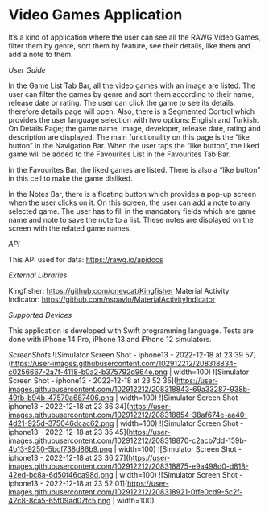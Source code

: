 # Video Games Application

It’s a kind of application where the user can see all the RAWG Video Games, filter them by genre, sort them by feature, see their details, like them and add a note to them. 

*User Guide*

In the Game List Tab Bar, all the video games with an image are listed. The user can filter the games by genre and sort them according to their name, release date or rating. The user can click the game to see its details, therefore details page will open. Also, there is a Segmented Control which provides the user language selection with two options: English and Turkish. On Details Page; the game name, image, developer, release date, rating and description are displayed. The main functionality on this page is the “like button” in the Navigation Bar. When the user taps the “like button”, the liked game will be added to the Favourites List in the Favourites Tab Bar. 

In the Favourites Bar, the liked games are listed. There is also a “like button” in this cell to make the game disliked.

In the Notes Bar, there is a floating button which provides a pop-up screen when the user clicks on it. On this screen, the user can add a note to any selected game. The user has to fill in the mandatory fields which are game name and note to save the note to a list. These notes are displayed on the screen with the related game names.

*API*

This API used for data: https://rawg.io/apidocs

*External Libraries*

Kingfisher: https://github.com/onevcat/Kingfisher
Material Activity Indicator: https://github.com/nspavlo/MaterialActivityIndicator

*Supported Devices*

This application is developed with Swift programming language.
Tests are done with iPhone 14 Pro, iPhone 13 and iPhone 12 simulators.

*ScreenShots*
![Simulator Screen Shot - iphone13 - 2022-12-18 at 23 39 57](https://user-images.githubusercontent.com/102912212/208318834-c0256667-2a7f-4118-b0a2-b375792d964e.png | width=100)
![Simulator Screen Shot - iphone13 - 2022-12-18 at 23 52 35](https://user-images.githubusercontent.com/102912212/208318843-69a33287-938b-49fb-b94b-47579a687406.png | width=100)
![Simulator Screen Shot - iphone13 - 2022-12-18 at 23 36 34](https://user-images.githubusercontent.com/102912212/208318854-38af674e-aa40-4d21-925d-375046dcac62.png | width=100)
![Simulator Screen Shot - iphone13 - 2022-12-18 at 23 35 45](https://user-images.githubusercontent.com/102912212/208318870-c2acb7dd-159b-4b13-9250-5bcf738d86b9.png | width=100)
![Simulator Screen Shot - iphone13 - 2022-12-18 at 23 36 27](https://user-images.githubusercontent.com/102912212/208318875-e9a498d0-d818-42ed-bc8a-6d50f46ca98d.png | width=100)
![Simulator Screen Shot - iphone13 - 2022-12-18 at 23 52 01](https://user-images.githubusercontent.com/102912212/208318921-0ffe0cd9-5c2f-42c8-8ca5-65f09ad07fc5.png | width=100)






